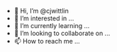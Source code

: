 - 👋 Hi, I’m @cjwittlin
- 👀 I’m interested in ...
- 🌱 I’m currently learning ...
- 💞️ I’m looking to collaborate on ...
- 📫 How to reach me ...

<!---
cjwittlin/cjwittlin is a ✨ special ✨ repository because its `README.md` (this file) appears on your GitHub profile.
You can click the Preview link to take a look at your changes.
--->
